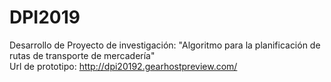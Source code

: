 # DPI2019
Desarrollo de Proyecto de investigación: "Algoritmo para la planificación de rutas de transporte de mercadería"\
Url de prototipo: <a href="http://dpi20192.gearhostpreview.com/">http://dpi20192.gearhostpreview.com/</a>
